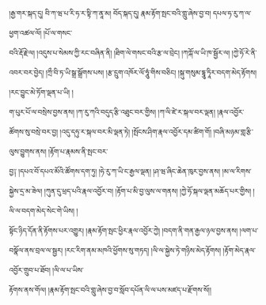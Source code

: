 ﻿  
།རྒྱ་གར་སྐད་དུ། བི་ཀ་ཝ་པ་རི་ཧ་ར་སྟི་ཀ་ནཱ་མ། བོད་སྐད་དུ། རྣམ་རྟོག་སྤང་བའི་གླུ་ཞེས་བྱ་བ། དཔལ་ཧ་རུ་ཀ་ལ་ཕྱག་འཚལ་ལོ། །པོ་ལ་གསང་  
བའི་རྡོ་རྗེ་ལ། །འདུས་པ་སེམས་ཀྱི་རང་བཞིན་ནི། །ཐིག་ལེ་གསང་བའི་རྩ་ལ་བྲེང། །ཀཀྐོ་ལ་ཡི་ཁ་སྦྱོར་ལ། །ཀྱེ་ཧོ་རེ་ནི་འབར་བར་བྱེད། །ཀྲྀ་བི་ཏ་ཡི་སྒྲ་སྒྲོགས་པས། །རྩ་དྲུག་འཁོར་ལོ་ཧཱུཾ་གིས་བཅིང། །སྐུ་གསུམ་དྷཱུ་ཏཱིར་བདག་མེད་རྟོགས། །རང་བྱུང་མེ་ཏོག་ལྡན་པ་ཡི། །  
ག་པུར་པོ་ལ་བསྲེས་བྱས་ནས། །ཀ་རུ་ཀའི་བདུད་རྩི་འཐུང་བར་གྱིས། །ཀ་ལི་ཛེ་ར་སྐལ་བར་ལྡན། །རྣལ་འབྱོར་ཚོགས་སུ་བསྲེ་བར་བྱ། །འདུ་དཧུ་ར་སྐལ་བར་མི་ལྡན་ཏེ། །སྤོངས་ཤིག་རྣལ་འབྱོར་དམ་ཚིག་གོ། །བཞི་མཉམ་གླ་རྩི་ལུས་བྱུགས་ནས། །རྟོག་པ་རྣམས་ནི་སྤང་བར་  
བྱ༑ །དཔའ་བོ་དཔའ་མོའི་ཚོགས་དག་ཏུ། །ཧེ་རུ་ཀ་ཡི་ང་རྒྱལ་ལྡན། །ཤ་ཝ་ཞིང་ཆེན་ཁུར་བྱས་ནས། །མ་ལ་རིགས་སྐྱེས་དྲ་མ་ཟེལ། །ཀུན་དུ་ཕྲད་པའི་རྣལ་འབྱོར་བ། །རྟོག་པ་མི་བྱ་ལུས་ལ་གནས། །ཀྱེ་ཧོ་སྐལ་ལྡན་མཆོད་པར་གྱིས། །ལི་ལ་བདག་མེད་སེང་གེ་ཡིས། །  
སྟོང་ཉིད་དོན་ནི་རྟོགས་པར་འགྱུར། །རྣམ་རྟོག་སྤང་ཕྱིར་རྣལ་འབྱོར་ཀྱེ། །བདག་ནི་གན་རྒྱལ་ཉལ་བྱས་ནས། །ལག་པ་བསྣོལ་ནས་བྲལ་ལ་སྦྱར། །རང་རིག་ནམ་མཁའི་ཕྱོགས་སུ་གཏད། །ལི་ལ་སྐྱེས་ཏེ་གཉིས་མེད་རྟོགས། །རྟོག་མེད་རྣལ་འབྱོར་གྲུབ་པ་ཐོབ། །ལི་ལ་པ་ཡིས་  
རྟོགས་ནས་གོལ། །རྣམ་རྟོག་སྤང་བའི་གླུ་ཞེས་བྱ་བ་སློབ་དཔོན་ལི་ལ་པས་མཛད་པ་རྫོགས་སོ།།  
  
